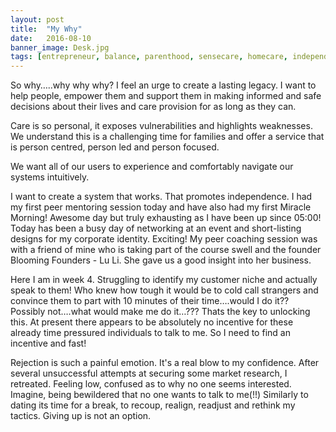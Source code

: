 ```yaml
---
layout: post
title:  "My Why"
date:   2016-08-10
banner_image: Desk.jpg
tags: [entrepreneur, balance, parenthood, sensecare, homecare, independence]
---
```

So why…..why why why? I feel an urge to create a lasting legacy.  I want to help people, empower them and support them in making informed and safe decisions about their lives and care provision for as long as they can.

<!--more-->

Care is so personal, it exposes vulnerabilities and highlights weaknesses.  We understand this is a challenging time for families and offer a service that is person centred, person led and person focused.  

We want all of our users to experience and comfortably navigate our systems intuitively.  

I want to create a system that works. That promotes independence.  I had my first peer mentoring session today and have also had my first Miracle Morning! Awesome day but truly exhausting as I have been up since 05:00! Today has been a busy day of networking at an event and short-listing designs for my corporate identity. Exciting!  My peer coaching session was with a friend of mine who is taking part of the course swell and the founder Blooming Founders - Lu Li.  She gave us a good insight into her business.

Here I am in week 4.  Struggling to identify my customer niche and actually speak to them! Who knew how tough it would be to cold call strangers and convince them to part with 10 minutes of their time….would I do it?? Possibly not….what would make me do it…??? Thats the key to unlocking this.  At present there appears to be absolutely no incentive for these already time pressured individuals to talk to me.  So I need to find an incentive and fast!

Rejection is such a painful emotion.  It's a real blow to my confidence.  After several unsuccessful attempts at securing some market research, I retreated.  Feeling low, confused as to why no one seems interested.  Imagine, being bewildered that no one wants to talk to me(!!)  Similarly to dating its time for a break, to recoup, realign, readjust and rethink my tactics.  Giving up is not an option.
